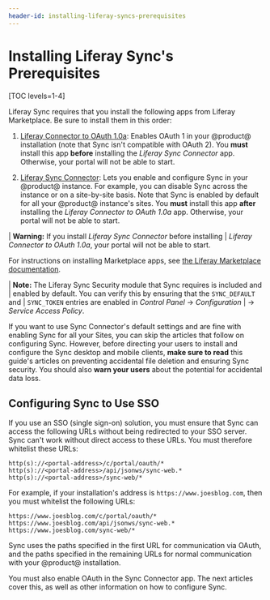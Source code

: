 ```yaml
---
header-id: installing-liferay-syncs-prerequisites
---
```


# Installing Liferay Sync's Prerequisites

[TOC levels=1-4]

Liferay Sync requires that you install the following apps from Liferay 
Marketplace. Be sure to install them in this order: 

1.  [Liferay Connector to OAuth 1.0a](https://web.liferay.com/marketplace/-/mp/application/45261909): 
    Enables OAuth 1 in your @product@ installation (note that Sync isn't 
    compatible with OAuth 2). You **must** install this app **before** 
    installing the *Liferay Sync Connector* app. Otherwise, your portal will not 
    be able to start. 

2.  [Liferay Sync Connector](https://web.liferay.com/marketplace/-/mp/application/31709100): 
    Lets you enable and configure Sync in your @product@ instance. For example, 
    you can disable Sync across the instance or on a site-by-site basis. Note 
    that Sync is enabled by default for all your @product@ instance's sites. 
    You **must** install this app **after** installing the 
    *Liferay Connector to OAuth 1.0a* app. Otherwise, your portal will not be 
    able to start. 

| **Warning:** If you install *Liferay Sync Connector* before installing
| *Liferay Connector to OAuth 1.0a*, your portal will not be able to start.

For instructions on installing Marketplace apps, see 
[the Liferay Marketplace documentation](/docs/7-1/user/-/knowledge_base/u/using-the-liferay-marketplace). 

| **Note:** The Liferay Sync Security module that Sync requires is included and
| enabled by default. You can verify this by ensuring that the `SYNC_DEFAULT` and
| `SYNC_TOKEN` entries are enabled in *Control Panel* &rarr; *Configuration*
| &rarr; *Service Access Policy*.

If you want to use Sync Connector's default settings and are fine with enabling
Sync for all your Sites, you can skip the articles that follow on configuring
Sync. However, before directing your users to install and configure the Sync
desktop and mobile clients, **make sure to read** this guide's articles on
preventing accidental file deletion and ensuring Sync security. You should also
**warn your users** about the potential for accidental data loss. 

## Configuring Sync to Use SSO

If you use an SSO (single sign-on) solution, you must ensure that Sync can
access the following URLs without being redirected to your SSO server. Sync
can't work without direct access to these URLs. You must therefore whitelist
these URLs: 

    http(s)://<portal-address>/c/portal/oauth/*
    http(s)://<portal-address>/api/jsonws/sync-web.*
    http(s)://<portal-address>/sync-web/*

For example, if your installation's address is `https://www.joesblog.com`, then
you must whitelist the following URLs: 

    https://www.joesblog.com/c/portal/oauth/*
    https://www.joesblog.com/api/jsonws/sync-web.*
    https://www.joesblog.com/sync-web/*

Sync uses the paths specified in the first URL for communication via OAuth, and 
the paths specified in the remaining URLs for normal communication with your 
@product@ installation. 

You must also enable OAuth in the Sync Connector app. The next articles cover 
this, as well as other information on how to configure Sync. 
